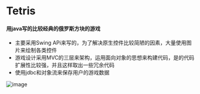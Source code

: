 # Tetris

#### 用java写的比较经典的俄罗斯方块的游戏

- 主要采用Swing APi来写的，为了解决原生控件比较简陋的因素，大量使用图片来绘制各类控件
- 游戏设计采用MVC的三层来架构，运用面向对象的思想来构建代码，是的代码扩展性比较强，并且这样取出一些冗余代码
-  使用jdbc和对象流来保存用户的游戏数据

![image](https://raw.githubusercontent.com/JasonGaoH/Tetris/master/gif/Tetris.gif)
